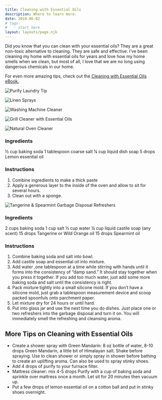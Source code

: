 ```yaml
---
title: Cleaning with Essential Oils
description: Where to learn more.
date: 2018-06-02
# tags:
#   - start here
layout: layouts/page.njk
---
```


<!-- ![img/river.jpg](../../img/river.jpg "Mountain image") -->

Did you know that you can clean with your essential oils? They are a great non-toxic alternative to cleaning. They are safe and effective. I’ve been cleaning my home with essential oils for years and love how my home smells when we clean, but most of all, I love that we are no long using dangerous chemicals in our home.

For even more amazing tips, check out the [Cleaning with Essential Oils eBook.](https://media.doterra.com/us/en/ebooks/cleaning-with-essential-oils.pdf)

![Purify Laundry Tip](/img/purify-laundry-tip.webp "Purify Laundry Tip: Add a few drops of Purify essential oil blend to the rinse cycle when doing laundry to help eliminate odor.")

![Linen Sprays](/img/linen-sprays.webp "Linen Sprays: Combine 30 drops of Essential Oils (15 drops of each for a combination of two oils) with ¼ cup of rubbing alcohol or witch hazel into a glass spray bottle. Shake up and fill the remainder of the bottle with distilled water. Spray to freshen up fabrics!")

![Washing Machine Cleaner](/img/washing-machine-cleaner.jpg "Washing Machine Cleaner: Ingredients, ½ teaspoon natural dish soap, 4 tablespoons washing soda, 1 cup white vinegar, 20 drops Tea Tree (Melaleuca) oil")

![Grill Cleaner with Essential Oils](/img/grill-cleaner.webp "Grill cleaner with essential oils: Ingredients: ¼ cup baking soda, 2 tablespoons natural dish detergent (such as castile soap), 5 drops doTERRA Lemon essential oil, Distilled white vinegar. Directions: 1. Combine the first three ingredients and mix. 2. Add vinegar until mixture has an olive oil consistency. 3. Brush mixture onto metal grill and let sit for 15-30 minutes. 4. Use a damp scouring pad or grill brush to scrub surface clean. 5. Rinse with water.")

![Natural Oven Cleaner](/img/natural-oven-cleaner.jpg "Natural Oven Cleaner")

### **Ingredients**

½ cup baking soda
1 tablespoon coarse salt
¼ cup liquid dish soap
5 drops Lemon essential oil

### **Instructions**

1. Combine ingredients to make a thick paste
2. Apply a generous layer to the inside of the oven and allow to sit for several hours.
3. Clean out with a sponge.

![Tangerine & Spearmint Garbage Disposal Refreshers](/img/garbage-disposal-refreshers.jpg "Tangerine & Spearmint Garbage Disposal Refreshers")

### **Ingredients**

2 cups baking soda
1 cup salt
½ cup water
¼ cup liquid castile soap (any scent)
15 drops Tangerine or Wild Orange oil
15 drops Spearmint oil

### **Instructions**

1. Combine baking soda and salt into bowl.
2. Add castile soap and essential oil into mixture.
3. Add water ,one tablespoon at a time while stirring with hands until it forms into the consistency of “damp sand.” It should stay together when you press it together. If you add too much water, just add some more baking soda and salt until the consistency is right.
4. Pack mixture tightly into a small silicone mold. If you don’t have a silicone mold, just grab a tablespoon measurement device and scoop packed spoonfuls onto parchment paper.
5. Let mixture dry for 24 hours or until hard.
6. Put into glass jar and use the next time you do dishes. Just place one or two refreshers into the garbage disposal and turn it on. You will immediately smell the refreshing and cleansing aroma.

## More Tips on Cleaning with Essential Oils

- Create a shower spray with Green Mandarin: 8 oz bottle of water, 8-10 drops Green Mandarin, a little bit of Himalayan salt. Shake before spraying. Use to clean shower or simply spray in shower before bathing to create an uplifting aroma. Can also be used to spray stinky shoes.
- Add 4 drops of purify to your furnace filter.
- Mattress cleaner: mix 4-5 drops Purify with a cup of baking soda and sprinkle over mattress once a month. Let sit for 20 minutes then vacuum up.
- Put a few drops of lemon essential oil on a cotton ball and put in stinky shoes overnight.
